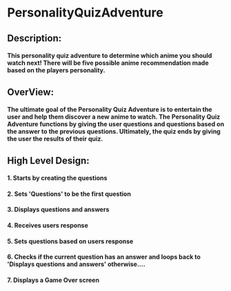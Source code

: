 # PersonalityQuizAdventure

## Description:

#### This personality quiz adventure to determine which anime you should watch next! There will be five possible anime recommendation made based on the players personality.

## OverView:
#### The ultimate goal of the Personality Quiz Adventure is to entertain the user and help them discover a new anime to watch. The Personality Quiz Adventure functions by giving the user questions and questions based on the answer to the previous questions. Ultimately, the quiz ends by giving the user the results of their quiz.

## High Level Design:
#### 1. Starts by creating the questions
#### 2. Sets 'Questions' to be the first question
#### 3. Displays questions and answers 
#### 4. Receives users response
#### 5. Sets questions based on users response
#### 6. Checks if the current question has an answer and loops back to 'Displays questions and answers' otherwise....
#### 7. Displays a Game Over screen
